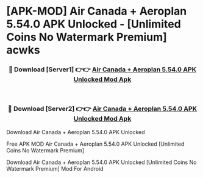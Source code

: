 # [APK-MOD] Air Canada + Aeroplan 5.54.0 APK Unlocked - [Unlimited Coins No Watermark Premium] acwks



<div align="center">
<h3>🔴 Download [Server1] 👉👉 <a href="https://momento.my/?title=Air_Canada_+_Aeroplan_5.54.0_APK_Unlocked">Air Canada + Aeroplan 5.54.0 APK Unlocked Mod Apk</a></h3><br>

<h3>🔴 Download [Server2] 👉👉 <a href="https://momento.my/?title=Air_Canada_+_Aeroplan_5.54.0_APK_Unlocked">Air Canada + Aeroplan 5.54.0 APK Unlocked Mod Apk</a></h3>
</div>



Download Air Canada + Aeroplan 5.54.0 APK Unlocked 

Free APK MOD Air Canada + Aeroplan 5.54.0 APK Unlocked [Unlimited Coins No Watermark Premium]

Download Air Canada + Aeroplan 5.54.0 APK Unlocked [Unlimited Coins No Watermark Premium] Mod For Android
